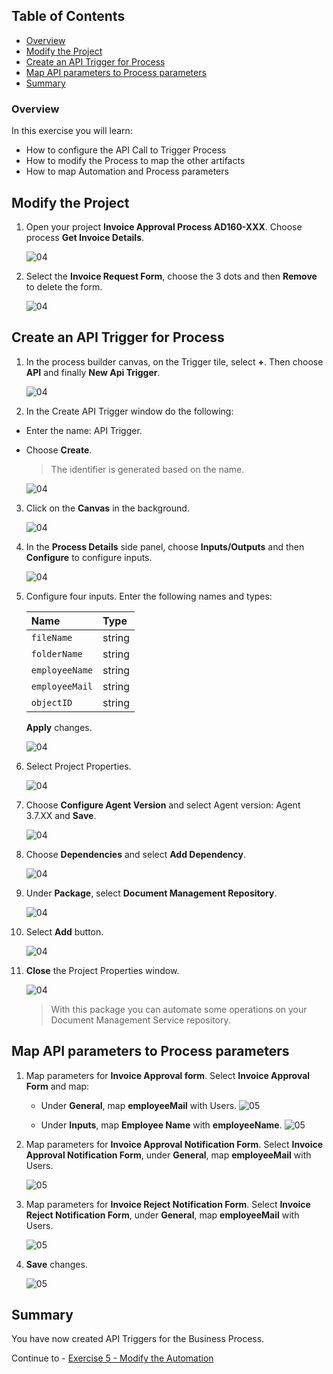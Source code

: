 ## Table of Contents
 - [Overview](#overview)
 - [Modify the Project](#modifyProject)
 - [Create an API Trigger for Process](#configureInputs)
 - [Map API parameters to Process parameters](#mapParameters)
 - [Summary](#summary)

### Overview <a name="overview"></a>

In this exercise you will learn:

- How to configure the API Call to Trigger Process
- How to modify the Process to map the other artifacts
- How to map Automation and Process parameters

## Modify the Project <a name="modifyProject"></a>

1. Open your project **Invoice Approval Process AD160-XXX**. Choose process **Get Invoice Details**.

    ![04](./images//005.png)

2. Select the **Invoice Request Form**, choose the 3 dots and then **Remove** to delete the form.

    ![04](./images//006.png)

## Create an API Trigger for Process <a name="configureInputs"></a>

1. In the process builder canvas, on the Trigger tile, select **+**. Then choose **API** and finally **New Api Trigger**.

    ![04](./images//029.png)

2. In the Create API Trigger window do the following:

- Enter the name: API Trigger.
- Choose **Create**.

    > The identifier is generated based on the name.

    ![04](./images//030.png)

3. Click on the **Canvas** in the background.

    ![04](./images/007b.png)

4. In the **Process Details** side panel, choose **Inputs/Outputs** and then **Configure** to configure inputs.

    ![04](./images/008a.png)

5. Configure four inputs. Enter the following names and types:

    |  **Name**    | **Type**
    |  :------------- | :-------------
    |  `fileName`       | string
    |  `folderName`     | string
    |  `employeeName`   | string
    |  `employeeMail`   | string
    |  `objectID`       | string

    **Apply** changes.

    ![04](./images/009a.png)

6. Select Project Properties.

    ![04](./images/011b.png)

7. Choose **Configure Agent Version** and select Agent version: Agent 3.7.XX and **Save**.

    ![04](./images/012a.png)

8. Choose **Dependencies** and select **Add Dependency**.

    ![04](./images/013.png)

9. Under **Package**, select **Document Management Repository**.

    ![04](./images/014.png)

10. Select **Add** button.

    ![04](./images/015a.png)

11. **Close** the Project Properties window.

    ![04](./images/015b.png)

    > With this package you can automate some operations on your Document Management Service repository.

## Map API parameters to Process parameters <a name="mapParameters"></a>

1. Map parameters for **Invoice Approval form**. Select **Invoice Approval Form** and map:
    - Under **General**, map **employeeMail** with Users.
    ![05](./images/025.png)

    - Under **Inputs**, map **Employee Name** with **employeeName**.
    ![05](./images/025a.png)

2. Map parameters for **Invoice Approval Notification Form**. Select **Invoice Approval Notification Form**, under **General**, map **employeeMail** with Users.

    ![05](./images/027.png)

3. Map parameters for **Invoice Reject Notification Form**. Select **Invoice Reject Notification Form**, under **General**, map **employeeMail** with Users.

    ![05](./images/028.png)

4. **Save** changes.

    ![05](./images/026.png)

## Summary <a name="summary"></a>

You have now created API Triggers for the Business Process.

Continue to - [Exercise 5 - Modify the Automation](../5_ModifyAutomation/Readme.md)
